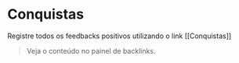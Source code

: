 # Conquistas
 
 Registre todos os feedbacks positivos utilizando o link [[Conquistas]]
 
 
 > Veja o conteúdo no painel de backlinks.

